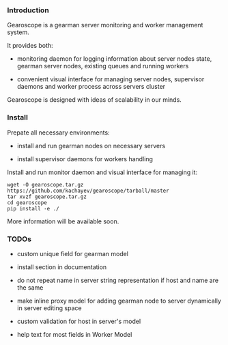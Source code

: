 ### Introduction

Gearoscope is a gearman server monitoring and worker management system.

It provides both:

- monitoring daemon for logging information about server nodes state, gearman server nodes, existing queues and running workers

- convenient visual interface for managing server nodes, supervisor daemons and worker process across servers cluster

Gearoscope is designed with ideas of scalability in our minds.


### Install

Prepate all necessary environments:

- install and run gearman nodes on necessary servers

- install supervisor daemons for workers handling

Install and run monitor daemon and visual interface for managing it:

    wget -O gearoscope.tar.gz https://github.com/kachayev/gearoscope/tarball/master	
    tar xvzf gearoscope.tar.gz
    cd gearoscope
    pip install -e ./

More information will be available soon.

### TODOs

- custom unique field for gearman model

- install section in documentation

- do not repeat name in server string representation if host and name are the same

- make inline proxy model for adding gearman node to server dynamically in server editing space

- custom validation for host in server's model

- help text for most fields in Worker Model
